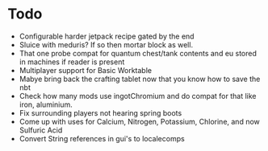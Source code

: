 # Todo
- Configurable harder jetpack recipe gated by the end
- Sluice with meduris? If so then mortar block as well.
- That one probe compat for quantum chest/tank contents and eu stored in machines if reader is present
- Multiplayer support for Basic Worktable
- Mabye bring back the crafting tablet now that you know how to save the nbt
- Check how many mods use ingotChromium and do compat for that like iron, aluminium.
- Fix surrounding players not hearing spring boots
- Come up with uses for Calcium, Nitrogen, Potassium, Chlorine, and now Sulfuric Acid
- Convert String references in gui's to localecomps